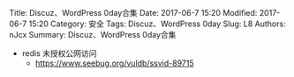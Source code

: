 Title: Discuz、WordPress 0day合集
Date: 2017-06-7 15:20
Modified: 2017-06-7 15:20
Category: 安全
Tags: Discuz、WordPress 0day
Slug: L8
Authors: nJcx
Summary: Discuz、WordPress 0day合集


- redis 未授权公网访问
	- https://www.seebug.org/vuldb/ssvid-89715



